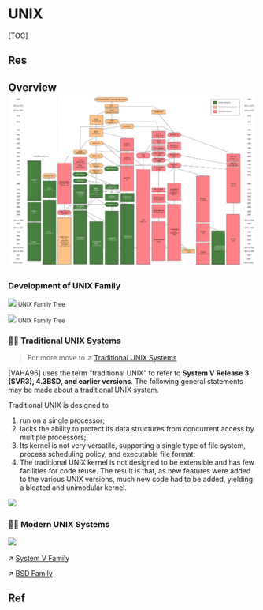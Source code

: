 # UNIX

[TOC]



## Res


## Overview![](../../../../Assets/Pics/Pasted%20image%2020230302220507.png)
### Development of UNIX Family

![](../../../../../Assets/Pics/Pasted%20image%2020230302220507.png)
<small>UNIX Family Tree</small>


![](../../../../../Assets/Pics/Pasted%20image%2020230302220447.png)
<small>UNIX Family Tree</small>


### 👴🏿 Traditional UNIX Systems
> For more move to ↗ [Traditional UNIX Systems](Traditional%20UNIX%20Systems.md)

[VAHA96] uses the term "traditional UNIX" to refer to **System V Release 3 (SVR3), 4.3BSD, and earlier versions**. The following general statements may be made about a traditional UNIX system. 

Traditional UNIX is designed to 
1. run on a single processor;
2. lacks the ability to protect its data structures from concurrent access by multiple processors;
3. Its kernel is not very versatile, supporting a single type of file system, process scheduling policy, and executable file format;
4. The traditional UNIX kernel is not designed to be extensible and has few facilities for code reuse. The result is that, as new features were added to the various UNIX versions, much new code had to be added, yielding a bloated and unimodular kernel.


![](../../../../../Assets/Pics/Screenshot%202023-03-02%20at%209.26.30%20PM.png)


### 🧒🏻 Modern UNIX Systems
![](../../../../../Assets/Pics/Screenshot%202023-03-02%20at%209.28.48%20PM.png)


↗ [System V Family](System%20V%20Family/System%20V%20Family.md)

↗ [BSD Family](BSD%20Family/BSD%20Family.md)



## Ref

